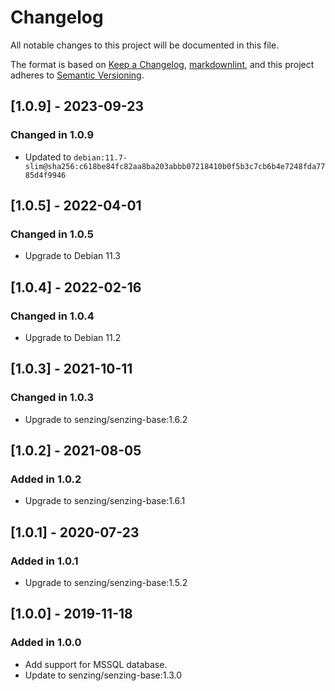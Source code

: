 # Changelog

All notable changes to this project will be documented in this file.

The format is based on [Keep a Changelog](https://keepachangelog.com/en/1.0.0/),
[markdownlint](https://dlaa.me/markdownlint/),
and this project adheres to [Semantic Versioning](https://semver.org/spec/v2.0.0.html).

## [1.0.9] - 2023-09-23

### Changed in 1.0.9

- Updated to `debian:11.7-slim@sha256:c618be84fc82aa8ba203abbb07218410b0f5b3c7cb6b4e7248fda7785d4f9946`

## [1.0.5] - 2022-04-01

### Changed in 1.0.5

- Upgrade to Debian 11.3

## [1.0.4] - 2022-02-16

### Changed in 1.0.4

- Upgrade to Debian 11.2

## [1.0.3] - 2021-10-11

### Changed in 1.0.3

- Upgrade to senzing/senzing-base:1.6.2

## [1.0.2] - 2021-08-05

### Added in 1.0.2

- Upgrade to senzing/senzing-base:1.6.1

## [1.0.1] - 2020-07-23

### Added in 1.0.1

- Upgrade to senzing/senzing-base:1.5.2

## [1.0.0] - 2019-11-18

### Added in 1.0.0

- Add support for MSSQL database.
- Update to senzing/senzing-base:1.3.0
